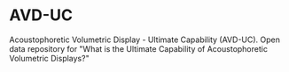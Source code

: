 # AVD-UC
Acoustophoretic Volumetric Display - Ultimate Capability (AVD-UC). Open data repository for "What is the Ultimate Capability of Acoustophoretic Volumetric Displays?"
